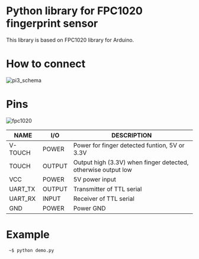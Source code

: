 # Python library for FPC1020 fingerprint sensor

This library is based on FPC1020 library for Arduino.

# How to connect
![pi3_schema]

# Pins
![fpc1020]


| NAME | I/O | DESCRIPTION |
| ------ | ------ | ------ |
| V-TOUCH | POWER | Power for finger detected funtion, 5V or 3.3V |
| TOUCH | OUTPUT | Output high (3.3V) when finger detected, otherwise output low |
| VCC | POWER | 5V power input |
| UART_TX | OUTPUT | Transmitter of TTL serial |
| UART_RX | INPUT | Receiver of TTL serial |
| GND | POWER | Power GND |

# Example
```sh
 ~$ python demo.py
 ```
 
  [fpc1020]: https://raw.githubusercontent.com/sreckod/pyFPC1020/master/images/fpc1020_pins.jpg
  [pi3_schema]: https://raw.githubusercontent.com/sreckod/pyFPC1020/master/images/pi3_schema.jpg
